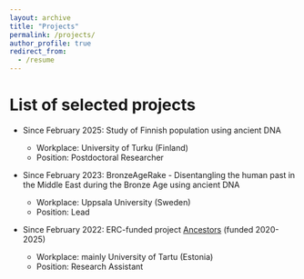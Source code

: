 ```yaml
---
layout: archive
title: "Projects"
permalink: /projects/
author_profile: true
redirect_from:
  - /resume
---
```


List of selected projects
======
* Since February 2025: Study of Finnish population using ancient DNA
  * Workplace: University of Turku (Finland)
  * Position: Postdoctoral Researcher


* Since February 2023: BronzeAgeRake - Disentangling the human past in the Middle East during the Bronze Age using ancient DNA
  * Workplace: Uppsala University (Sweden)
  * Position: Lead


* Since February 2022: ERC-funded project <a href="https://www.theancestorsproject.org/">Ancestors<a/> (funded 2020-2025)
  * Workplace: mainly University of Tartu (Estonia)
  * Position: Research Assistant

